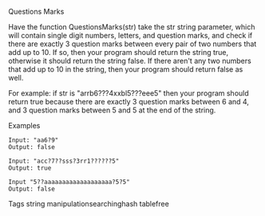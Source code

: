 Questions Marks

Have the function QuestionsMarks(str) take the str string parameter, which will contain single digit numbers, letters, and question marks, and check if there are exactly 3 question marks between every pair of two numbers that add up to 10. If so, then your program should return the string true, otherwise it should return the string false. If there aren't any two numbers that add up to 10 in the string, then your program should return false as well.

For example: if str is "arrb6???4xxbl5???eee5" then your program should return true because there are exactly 3 question marks between 6 and 4, and 3 question marks between 5 and 5 at the end of the string.

Examples
```
Input: "aa6?9"
Output: false

Input: "acc?7??sss?3rr1??????5"
Output: true

Input "5??aaaaaaaaaaaaaaaaaaa?5?5"
Output: false
```
Tags
string manipulationsearchinghash tablefree
